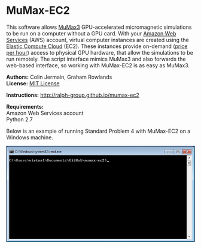 MuMax-EC2
=========

This software allows [MuMax3](http://mumax.github.io/) GPU-accelerated micromagnetic simulations to be run on a computer without a GPU card. With your [Amazon Web Services](http://aws.amazon.com/) (AWS) account, virtual computer instances are created using the [Elastic Compute Cloud](http://aws.amazon.com/ec2/) (EC2). These instances provide on-demand ([price per hour](http://aws.amazon.com/ec2/pricing/)) access to physical GPU hardware, that allow the simulations to be run remotely. The script interface mimics MuMax3 and also forwards the web-based interface, so working with MuMax-EC2 is as easy as MuMax3.

**Authors:** Colin Jermain, Graham Rowlands  
**License:** [MIT License](http://opensource.org/licenses/MIT)

**Instructions:** http://ralph-group.github.io/mumax-ec2

**Requirements:**   
    Amazon Web Services account   
    Python 2.7   

Below is an example of running Standard Problem 4 with MuMax-EC2 on a Windows machine.

<img src="docs/standard_problem_4.gif" />